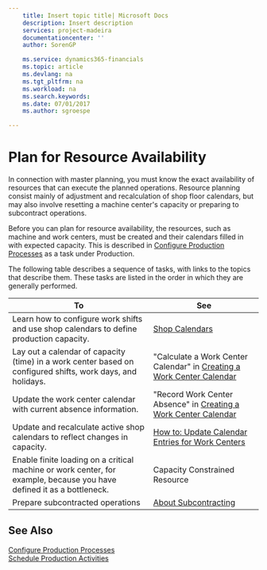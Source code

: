 ```yaml
---
    title: Insert topic title| Microsoft Docs
    description: Insert description
    services: project-madeira
    documentationcenter: ''
    author: SorenGP

    ms.service: dynamics365-financials
    ms.topic: article
    ms.devlang: na
    ms.tgt_pltfrm: na
    ms.workload: na
    ms.search.keywords:
    ms.date: 07/01/2017
    ms.author: sgroespe

---
```

# Plan for Resource Availability
In connection with master planning, you must know the exact availability of resources that can execute the planned operations. Resource planning consist mainly of adjustment and recalculation of shop floor calendars, but may also involve resetting a machine center's capacity or preparing to subcontract operations.  
  
 Before you can plan for resource availability, the resources, such as machine and work centers, must be created and their calendars filled in with expected capacity. This is described in [Configure Production Processes](../configure-production-processes.md) as a task under Production.  
  
 The following table describes a sequence of tasks, with links to the topics that describe them. These tasks are listed in the order in which they are generally performed.  
  
|**To**|**See**|  
|------------|-------------|  
|Learn how to configure work shifts and use shop calendars to define production capacity.|[Shop Calendars](../shop-calendars.md)|  
|Lay out a calendar of capacity (time) in a work center based on configured shifts, work days, and holidays.|"Calculate a Work Center Calendar" in [Creating a Work Center Calendar](../how-to-create-work-center-calendars.md)|  
|Update the work center calendar with current absence information.|"Record Work Center Absence" in [Creating a Work Center Calendar](../how-to-create-work-center-calendars.md)|  
|Update and recalculate active shop calendars to reflect changes in capacity.|[How to: Update Calendar Entries for Work Centers](../how-to-update-calendar-entries-for-work-centers.md)|  
|Enable finite loading on a critical machine or work center, for example, because you have defined it as a bottleneck.|Capacity Constrained Resource|  
|Prepare subcontracted operations|[About Subcontracting](../about-subcontracting.md)|  
  
## See Also  
 [Configure Production Processes](../configure-production-processes.md)   
 [Schedule Production Activities](../schedule-production-activities.md)
